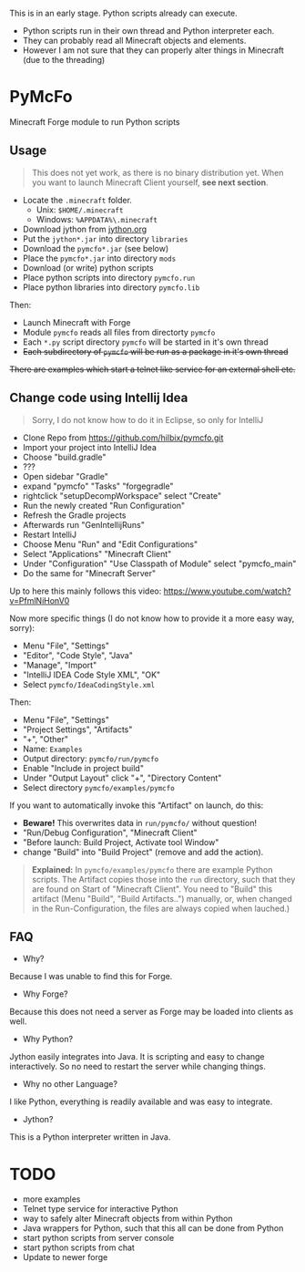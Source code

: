 This is in an early stage.  Python scripts already can execute.
- Python scripts run in their own thread and Python interpreter each.
- They can probably read all Minecraft objects and elements.
- However I am not sure that they can properly alter things in Minecraft (due to the threading)

# PyMcFo

Minecraft Forge module to run Python scripts

## Usage

> This does not yet work, as there is no binary distribution yet.
> When you want to launch Minecraft Client yourself, **see next section**.

- Locate the `.minecraft` folder.
  - Unix: `$HOME/.minecraft`
  - Windows: `%APPDATA%\.minecraft`
- Download jython from [jython.org](http://www.jython.org/downloads.html)
- Put the `jython*.jar` into directory `libraries`
- Download the `pymcfo*.jar` (see below)
- Place the `pymcfo*.jar` into directory `mods`
- Download (or write) python scripts
- Place python scripts into directory `pymcfo.run`
- Place python libraries into directory `pymcfo.lib`

Then:

- Launch Minecraft with Forge
- Module `pymcfo` reads all files from directorty `pymcfo`
- Each `*.py` script directory `pymcfo` will be started in it's own thread
- ~~Each subdirectory of `pymcfo` will be run as a package in it's own thread~~

~~There are examples which start a telnet like service for an external shell etc.~~


## Change code using Intellij Idea

> Sorry, I do not know how to do it in Eclipse, so only for IntelliJ

- Clone Repo from https://github.com/hilbix/pymcfo.git
- Import your project into IntelliJ Idea
- Choose "build.gradle"
- ???
- Open sidebar "Gradle"
- expand "pymcfo" "Tasks" "forgegradle"
- rightclick "setupDecompWorkspace" select "Create"
- Run the newly created "Run Configuration"
- Refresh the Gradle projects
- Afterwards run "GenIntellijRuns"
- Restart IntelliJ
- Choose Menu "Run" and "Edit Configurations"
- Select "Applications" "Minecraft Client"
- Under "Configuration" "Use Classpath of Module" select "pymcfo_main"
- Do the same for "Minecraft Server"

Up to here this mainly follows this video:
https://www.youtube.com/watch?v=PfmlNiHonV0

Now more specific things (I do not know how to provide it a more easy way, sorry):

- Menu "File", "Settings" 
- "Editor", "Code Style", "Java"
- "Manage", "Import"
- "IntelliJ IDEA Code Style XML", "OK"
- Select `pymcfo/IdeaCodingStyle.xml`

Then:

- Menu "File", "Settings"
- "Project Settings", "Artifacts"
- "+", "Other"
- Name: `Examples`
- Output directory: `pymcfo/run/pymcfo`
- Enable "Include in project build"
- Under "Output Layout" click "+", "Directory Content"
- Select directory `pymcfo/examples/pymcfo`

If you want to automatically invoke this "Artifact" on launch, do this: 

- **Beware!** This overwrites data in `run/pymcfo/` without question!
- "Run/Debug Configuration", "Minecraft Client"
- "Before launch: Build Project, Activate tool Window"
- change "Build" into "Build Project" (remove and add the action).


> **Explained:**  In `pymcfo/examples/pymcfo` there are example Python scripts.
> The Artifact copies those into the `run` directory, such that they are found on Start of "Minecraft Client".
> You need to "Build" this artifact (Menu "Build", "Build Artifacts..") manually,
> or, when changed in the Run-Configuration, the files are always copied when lauched.)


## FAQ

- Why?

Because I was unable to find this for Forge.

- Why Forge?

Because this does not need a server as Forge may be loaded into clients as well.

- Why Python?

Jython easily integrates into Java.
It is scripting and easy to change interactively.
So no need to restart the server while changing things.

- Why no other Language?

I like Python, everything is readily available and was easy to integrate.

- Jython?

This is a Python interpreter written in Java.


# TODO

- more examples
- Telnet type service for interactive Python
- way to safely alter Minecraft objects from within Python
- Java wrappers for Python, such that this all can be done from Python
- start python scripts from server console
- start python scripts from chat
- Update to newer forge
